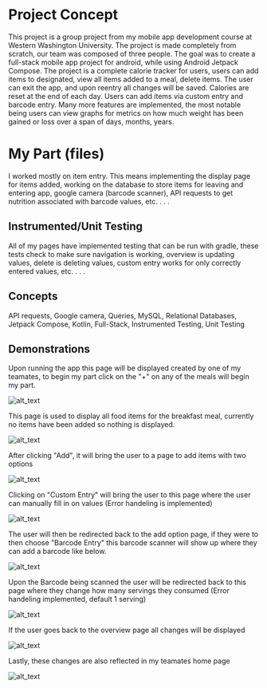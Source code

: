 # Project Concept
This project is a group project from my mobile app development course at Western Washington University. The project is made completely from scratch, our team was composed of three people. The goal 
was to create a full-stack mobile app project for android, while using Android Jetpack Compose. The project is a complete calorie tracker for users, users can add items to designated, view all items 
added to a meal, delete items. The user can exit the app, and upon reentry all changes will be saved. Calories are reset at the end of each day. Users can add items via custom entry and barcode entry. Many 
more features are implemented, the most notable being users can view graphs for metrics on how much weight has been gained or loss over a span of days, months, years.

# My Part (files)
I worked mostly on item entry. This means implementing the display page for items added, working on the database to store items for leaving and entering app, google camera (barcode scanner), API requests to get 
nutrition associated with barcode values, etc. . . . 

## Instrumented/Unit Testing
All of my pages have implemented testing that can be run with gradle, these tests check to make sure navigation is working, overview is updating values, delete is deleting values, custom entry works for only
correctly entered values, etc. . . .

## Concepts
API requests, Google camera, Queries, MySQL, Relational Databases, Jetpack Compose, Kotlin, Full-Stack, Instrumented Testing, Unit Testing

## Demonstrations
Upon running the app this page will be displayed created by one of my teamates, to begin my part click on the "+" on any of the meals will begin my part.

![alt_text](/app/src/main/res/drawable/homepage.png)

This page is used to display all food items for the breakfast meal, currently no items have been added so nothing is displayed.

![alt_text](/app/src/main/res/drawable/addfoodnoitems.png)

After clicking "Add", it will bring the user to a page to add items with two options

![alt_text](/app/src/main/res/drawable/addingtype.png)

Clicking on "Custom Entry" will bring the user to this page where the user can manually fill in on values (Error handeling is implemented)

![alt_text](/app/src/main/res/drawable/customentry.png)

The user will then be redirected back to the add option page, if they were to then choose "Barcode Entry" this barcode scanner will show up where they can add a barcode like below.

![alt_text](/app/src/main/res/drawable/barcodeentry.png)

Upon the Barcode being scanned the user will be redirected back to this page where they change how many servings they consumed (Error handeling implemented, default 1 serving)

![alt_text](/app/src/main/res/drawable/barcodeentryserving.png)

If the user goes back to the overview page all changes will be displayed

![alt_text](/app/src/main/res/drawable/addFooditems.png)

Lastly, these changes are also reflected in my teamates home page

![alt_text](/app/src/main/res/drawable/homepagechanges.png)






